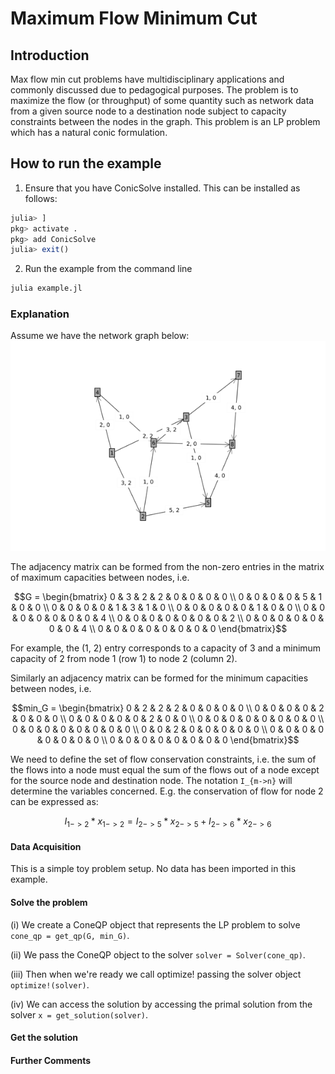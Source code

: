 # Maximum Flow Minimum Cut

## Introduction

Max flow min cut problems have multidisciplinary applications and commonly discussed due to pedagogical purposes. The problem is to maximize the flow (or throughput) of some quantity such as network data from a given source node to a destination node subject to capacity constraints between the nodes in the graph. This problem is an LP problem which has a natural conic formulation.

## How to run the example

1. Ensure that you have ConicSolve installed. This can be installed as follows:
```julia
julia> ]
pkg> activate .
pkg> add ConicSolve
julia> exit()
```

2. Run the example from the command line
```bash
julia example.jl
```

### Explanation
Assume we have the network graph below:
![Network Flow](../assets/graph_image.png)

The adjacency matrix can be formed from the non-zero entries in the matrix of maximum capacities between nodes, i.e.
```math
G = \begin{bmatrix}
0 & 3 & 2 & 2 & 0 & 0 & 0 & 0 \\
0 & 0 & 0 & 0 & 5 & 1 & 0 & 0 \\
0 & 0 & 0 & 0 & 1 & 3 & 1 & 0 \\
0 & 0 & 0 & 0 & 0 & 1 & 0 & 0 \\
0 & 0 & 0 & 0 & 0 & 0 & 0 & 4 \\
0 & 0 & 0 & 0 & 0 & 0 & 0 & 2 \\
0 & 0 & 0 & 0 & 0 & 0 & 0 & 4 \\
0 & 0 & 0 & 0 & 0 & 0 & 0 & 0
\end{bmatrix}
```
For example, the (1, 2) entry corresponds to a capacity of 3 and a minimum capacity of 2 from node 1 (row 1) to node 2 (column 2).

Similarly an adjacency matrix can be formed for the minimum capacities between nodes, i.e.
```math
min_G = \begin{bmatrix}
0 & 2 & 2 & 2 & 0 & 0 & 0 & 0 \\
0 & 0 & 0 & 0 & 2 & 0 & 0 & 0 \\
0 & 0 & 0 & 0 & 0 & 2 & 0 & 0 \\
0 & 0 & 0 & 0 & 0 & 0 & 0 & 0 \\
0 & 0 & 0 & 0 & 0 & 0 & 0 & 0 \\
0 & 0 & 2 & 0 & 0 & 0 & 0 & 0 \\
0 & 0 & 0 & 0 & 0 & 0 & 0 & 0 \\
0 & 0 & 0 & 0 & 0 & 0 & 0 & 0
\end{bmatrix}
```

We need to define the set of flow conservation constraints, i.e. the sum of the flows into a node must equal the sum of the flows out of a node except for the source node and destination node. The notation ``I_{m->n}`` will determine the variables concerned. E.g. the conservation of flow for node 2 can be expressed as:
```math
I_{1->2}*x_{1->2} = I_{2->5}*x_{2->5} + I_{2->6}*x_{2->6}
```

#### Data Acquisition
This is a simple toy problem setup. No data has been imported in this example.

#### Solve the problem

(i) We create a ConeQP object that represents the LP problem to solve `cone_qp = get_qp(G, min_G)`.

(ii) We pass the ConeQP object to the solver `solver = Solver(cone_qp)`.

(iii) Then when we're ready we call optimize! passing the solver object `optimize!(solver)`.

(iv) We can access the solution by accessing the primal solution from the solver `x = get_solution(solver)`.

#### Get the solution

#### Further Comments